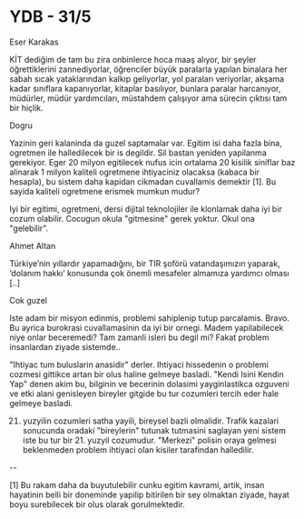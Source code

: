 # YDB - 31/5

Eser Karakas

KİT dediğim de tam bu zira onbinlerce hoca maaş alıyor, bir şeyler öğrettiklerini zannediyorlar, öğrenciler büyük paralarla yapılan binalara her sabah sıcak yataklarından kalkıp geliyorlar, yol paraları veriyorlar, akşama kadar sınıflara kapanıyorlar, kitaplar basılıyor, bunlara paralar harcanıyor, müdürler, müdür yardımcıları, müstahdem çalışıyor ama sürecin çıktısı tam bir hiçlik.

Dogru

Yazinin geri kalaninda da guzel saptamalar var. Egitim isi daha fazla bina, ogretmen ile halledilecek bir is degildir. Sil bastan yeniden yapilanma gerekiyor. Eger 20 milyon egitilecek nufus icin ortalama 20 kisilik siniflar baz alinarak 1 milyon kaliteli ogretmene ihtiyaciniz olacaksa (kabaca bir hesapla), bu sistem daha kapidan cikmadan cuvallamis demektir [1]. Bu sayida kaliteli ogretmene erismek mumkun mudur?

Iyi bir egitimi, ogretmeni, dersi dijital teknolojiler ile klonlamak daha iyi bir cozum olabilir. Cocugun okula "gitmesine" gerek yoktur. Okul ona "gelebilir".

Ahmet Altan

Türkiye’nin yıllardır yapamadığını, bir TIR şoförü vatandaşımızın yaparak, ‘dolanım hakkı’ konusunda çok önemli mesafeler almamıza yardımcı olması [..]

Cok guzel

Iste adam bir misyon edinmis, problemi sahiplenip tutup parcalamis. Bravo. Bu ayrica burokrasi cuvallamasinin da iyi bir ornegi. Madem yapilabilecek niye onlar beceremedi? Tam zamanli isleri bu degil mi? Fakat problem insanlardan ziyade sistemde..

"Ihtiyac tum buluslarin anasidir" derler. Ihtiyaci hissedenin o problemi cozmesi gittikce artan bir olus haline gelmeye basladi. "Kendi Isini Kendin Yap" denen akim bu, bilginin ve becerinin dolasimi yayginlastikca ozguveni ve etki alani genisleyen bireyler gitgide bu tur cozumleri tercih eder hale gelmeye basladi.

21. yuzyilin cozumleri satha yayili, bireysel bazli olmalidir. Trafik kazalari sonucunda oradaki "bireylerin" tutunak tutmasini saglayan yeni sistem iste bu tur bir 21. yuzyil cozumudur. "Merkezi" polisin oraya gelmesi beklenmeden problem ihtiyaci olan kisiler tarafindan halledilir.

--

[1] Bu rakam daha da buyutulebilir cunku egitim kavrami, artik, insan hayatinin belli bir doneminde yapilip bitirilen bir sey olmaktan ziyade, hayat boyu surebilecek bir olus olarak gorulmektedir.
